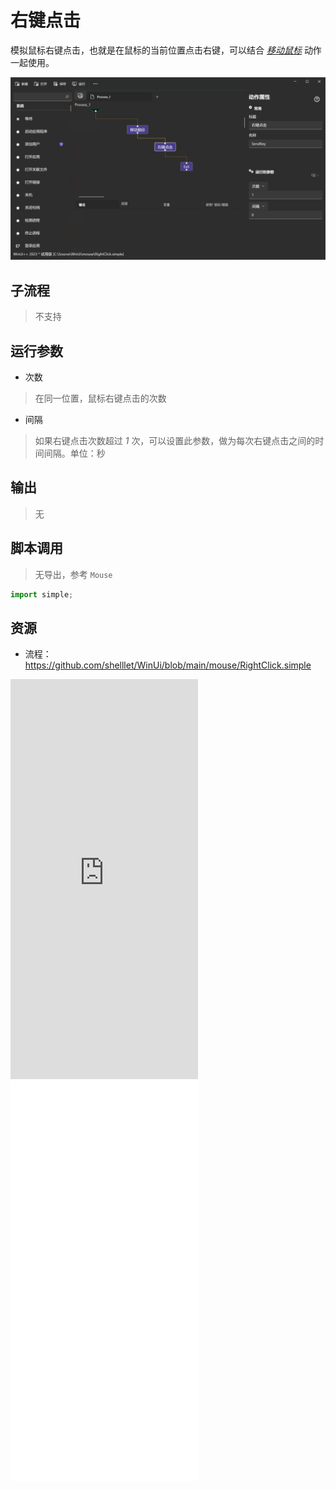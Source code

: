 # 右键点击 
模拟鼠标右键点击，也就是在鼠标的当前位置点击右键，可以结合 [*移动鼠标*](./actions/mouse/MovePointer.md)  动作一起使用。

![RightClick](./images/06.png ':size=90%')

## 子流程
> 不支持


## 运行参数

* 次数
> 在同一位置，鼠标右键点击的次数
* 间隔
> 如果右键点击次数超过 *1* 次，可以设置此参数，做为每次右键点击之间的时间间隔。单位：秒


## 输出
   
> 无

## 脚本调用
> 无导出，参考 `Mouse`

```python
import simple;

```

## 资源

* 流程：https://github.com/shelllet/WinUi/blob/main/mouse/RightClick.simple

<iframe type="text/html" height="640px" src="https://www.youtube.com/embed/IjijAxNg8v8" frameborder="0"></iframe>

<iframe src="//player.bilibili.com/player.html?bvid=BV1Eu411P7J7&page=1&autoplay=0" height='640px' scrolling="no" border="0" frameborder="no" framespacing="0" allowfullscreen="true"></iframe>